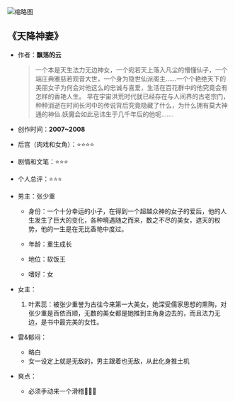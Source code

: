 ![缩略图](https://www.xingshubao.net/novel/11257.jpg)

## 《天降神妻》

- 作者：**飘荡的云**
  
    > 一个本是天生法力无边神女，一个宛若天上落入凡尘的懵懂仙子，一个端庄典雅慈若观音大世，一个身为隐世仙派阁主......一个个艳绝天下的美丽女子为何会对他这么的忠诚与喜爱，生活在百花群中的他究竟会有怎样的香艳人生。    早在宇宙洪荒时代就已经存在与人间界的古老宗门，种种消逝在时间长河中的传说背后究竟隐藏了什么，为什么拥有莫大神通的神仙.妖魔会如此忌讳生于几千年后的他呢.......

- 创作时间：**2007~2008**

- 后宫（肉戏和女角）：⭐⭐⭐⭐
- 剧情和文笔：⭐⭐⭐
- 个人总评：⭐⭐⭐

- 男主：张少重

  * 身份：一个十分幸运的小子，在得到一个超越众神的女子的爱后，他的人生发生了巨大的变化，各种境遇随之而来，数之不尽的美女，遮天的权势，他的一生是在无比香艳中度过。
  
  * 年龄：重生成长
  * 地位：软饭王
  * 嗜好：女

- 女主：

  1. 叶素蕊：被张少重誉为古往今来第一大美女，她深受儒家思想的熏陶，对张少重是百依百顺，无数的美女都是她推到主角身边去的，而且法力无边，是书中最完美的女性。


- 雷&郁闷：

  * 略白
  * 女一设定上就是无敌的，男主跟着也无敌，从此化身推土机

- 爽点：
  
  * 必须手动来一个滑稽👏👏👏